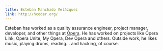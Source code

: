 ```yaml
---
title: Esteban Manchado Velázquez
link: http://hcoder.org/
---
```


Esteban has worked as a quality assurance engineer, project manager, developer, and other things at [Opera](https://www.opera.com). He has worked on projects like Opera Link, Opera Unite, My Opera, Dev Opera and others. Outside work, he likes music, playing drums, reading... and hacking, of course.